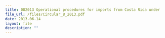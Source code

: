 ```yaml
---
title: 082013 Operational procedures for imports from Costa Rica under SCRFTA
file_url: /files/Circular_8_2013.pdf
date: 2013-06-14
layout: file
description: ""
---
```



